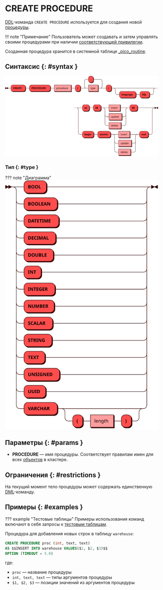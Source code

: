 # CREATE PROCEDURE

[DDL](ddl.md)-команда `CREATE PROCEDURE` используется для создания новой
[процедуры](../../overview/glossary.md#stored_procedure).

!!! note "Примечание"
    Пользователь может создавать и затем управлять
    своими процедурами при наличии [соответствующей
    привилегии](../../tutorial/access_control.md#proc_access).

Созданная процедура хранится в системной таблице
[_pico_routine](../../architecture/system_tables.md#_pico_routine).

## Синтаксис {: #syntax }

![CREATE PROCEDURE](../../images/ebnf/create_procedure.svg)

### Тип {: #type }

??? note "Диаграмма"
    ![Type](../../images/ebnf/type.svg)

## Параметры {: #params }

* **PROCEDURE** — имя процедуры. Соответствует правилам имен для всех
  [объектов](object.md) в кластере.

## Ограничения {: #restrictions }

На текущий момент тело процедуры может содержать единственную
[DML](dml.md)-команду.


## Примеры {: #examples }

??? example "Тестовые таблицы"
    Примеры использования команд включают в себя запросы к [тестовым
    таблицам](../legend.md).

Процедура для добавления новых строк в таблицу `warehouse`:

```sql
CREATE PROCEDURE proc (int, text, text)
AS $$INSERT INTO warehouse VALUES($1, $2, $3)$$
OPTION (TIMEOUT = 5.0)
```

где:

- `proc` — название процедуры
- `int, text, text` — типы аргументов процедуры
- `$1, $2, $3` — позиции значений из аргументов процедуры
